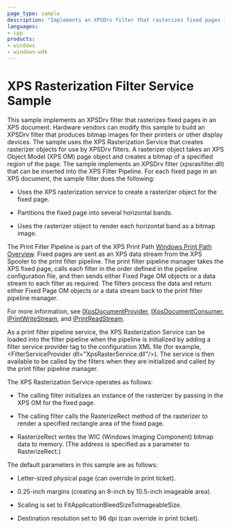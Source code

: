 ```yaml
---
page_type: sample
description: "Implements an XPSDrv filter that rasterizes fixed pages in an XPS document."
languages:
- cpp
products:
- windows
- windows-wdk
---
```


# XPS Rasterization Filter Service Sample

This sample implements an XPSDrv filter that rasterizes fixed pages in an XPS document. Hardware vendors can modify this sample to build an XPSDrv filter that produces bitmap images for their printers or other display devices. The sample uses the XPS Rasterization Service that creates rasterizer objects for use by XPSDrv filters. A rasterizer object takes an XPS Object Model (XPS OM) page object and creates a bitmap of a specified region of the page. The sample implements an XPSDrv filter (xpsrasfilter.dll) that can be inserted into the XPS Filter Pipeline. For each fixed page in an XPS document, the sample filter does the following:

- Uses the XPS rasterization service to create a rasterizer object for the fixed page.

- Partitions the fixed page into several horizontal bands.

- Uses the rasterizer object to render each horizontal band as a bitmap image.

The Print Filter Pipeline is part of the XPS Print Path [Windows Print Path Overview](https://docs.microsoft.com/windows-hardware/drivers/print/windows-print-path-overview). Fixed pages are sent as an XPS data stream from the XPS Spooler to the print filter pipeline. The print filter pipeline manager takes the XPS fixed page, calls each filter in the order defined in the pipeline configuration file, and then sends either Fixed Page OM objects or a data stream to each filter as required. The filters process the data and return either Fixed Page OM objects or a data stream back to the print filter pipeline manager.

For more information, see [IXpsDocumentProvider](https://docs.microsoft.com/windows-hardware/drivers/ddi/content/filterpipeline/nn-filterpipeline-ixpsdocumentprovider), [IXpsDocumentConsumer](https://docs.microsoft.com/windows-hardware/drivers/ddi/content/filterpipeline/nn-filterpipeline-ixpsdocumentconsumer), [IPrintWriteStream](https://docs.microsoft.com/windows-hardware/drivers/ddi/content/filterpipeline/nn-filterpipeline-iprintwritestream), and [IPrintReadStream](https://docs.microsoft.com/windows-hardware/drivers/ddi/content/filterpipeline/nn-filterpipeline-iprintreadstream).

As a print filter pipeline service, the XPS Rasterization Service can be loaded into the filter pipeline when the pipeline is initialized by adding a filter service provider tag to the configuration XML file (for example, \<FilterServiceProvider dll="XpsRasterService.dll"/\>). The service is then available to be called by the filters when they are initialized and called by the print filter pipeline manager.

The XPS Rasterization Service operates as follows:

- The calling filter initializes an instance of the rasterizer by passing in the XPS OM for the fixed page.

- The calling filter calls the RasterizeRect method of the rasterizer to render a specified rectangle area of the fixed page.

- RasterizeRect writes the WIC (Windows Imaging Component) bitmap data to memory. (The address is specified as a parameter to RasterizeRect.)

The default parameters in this sample are as follows:

- Letter-sized physical page (can override in print ticket).

- 0.25-inch margins (creating an 8-inch by 10.5-inch imageable area).

- Scaling is set to FitApplicationBleedSizeToImageableSize.

- Destination resolution set to 96 dpi (can override in print ticket).
